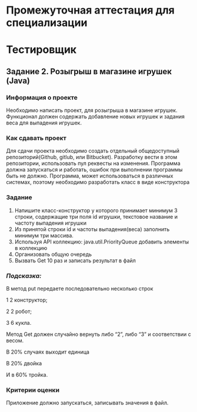 # Промежуточная аттестация для специализации

# Тестировщик

## Задание 2. Розыгрыш в магазине игрушек (Java)

### Информация о проекте
Необходимо написать проект, для розыгрыша в магазине игрушек.
Функционал должен содержать добавление новых игрушек и задания веса
для выпадения игрушек.

### Как сдавать проект
Для сдачи проекта необходимо создать отдельный общедоступный
репозиторий(Github, gitlub, или Bitbucket). Разработку вести в этом
репозитории, использовать пул реквесты на изменения. Программа должна
запускаться и работать, ошибок при выполнении программы быть не должно.
Программа, может использоваться в различных системах, поэтому необходимо
разработать класс в виде конструктора

### Задание
1) Напишите класс-конструктор у которого принимает минимум 3 строки,
   содержащие три поля id игрушки, текстовое название и частоту
   выпадения игрушки
2) Из принятой строки id и частоты выпадения(веса) заполнить минимум
   три массива.
3) Используя API коллекцию: java.util.PriorityQueue добавить элементы в
   коллекцию
4) Организовать общую очередь
5) Вызвать Get 10 раз и записать результат в файл

### **_Подсказка:_**
В метод put передаете последовательно несколько строк 

1 2 конструктор;

2 2 робот;

3 6 кукла.

Метод Get должен случайно вернуть либо “2”, либо “3” и соответствии с весом.

В 20% случаях выходит единица

В 20% двойка

И в 60% тройка.

### Критерии оценки
Приложение должно запускаться, записывать значения в файл.


